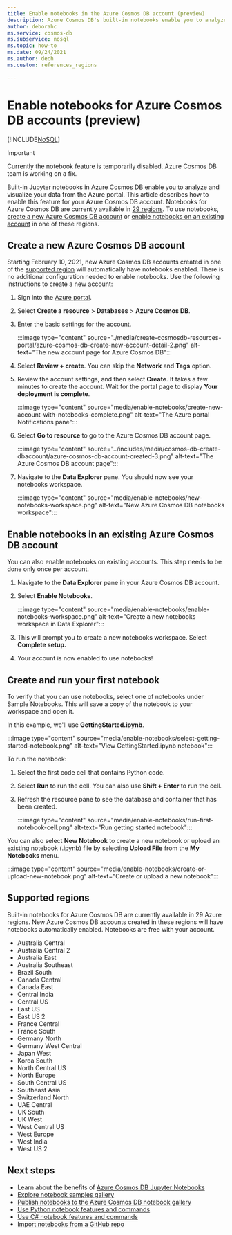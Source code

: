 ```yaml
---
title: Enable notebooks in the Azure Cosmos DB account (preview)
description: Azure Cosmos DB's built-in notebooks enable you to analyze and visualize your data from within the Portal. This article describes how to enable this feature for Azure Cosmos DB accounts. 
author: deborahc
ms.service: cosmos-db
ms.subservice: nosql
ms.topic: how-to
ms.date: 09/24/2021
ms.author: dech
ms.custom: references_regions

---
```


# Enable notebooks for Azure Cosmos DB accounts (preview)
[!INCLUDE[NoSQL](../includes/appliesto-nosql.md)]

> [!IMPORTANT]
> Currently the notebook feature is temporarily disabled. Azure Cosmos DB team is working on a fix.  

Built-in Jupyter notebooks in Azure Cosmos DB enable you to analyze and visualize your data from the Azure portal. This article describes how to enable this feature for your Azure Cosmos DB account. Notebooks for Azure Cosmos DB are currently available in [29 regions](#supported-regions). To use notebooks, [create a new Azure Cosmos DB account](#create-a-new-cosmos-account) or [enable notebooks on an existing account](#enable-notebooks-in-an-existing-cosmos-account) in one of these regions.

## <a id="create-a-new-cosmos-account"></a>Create a new Azure Cosmos DB account
Starting February 10, 2021, new Azure Cosmos DB accounts created in one of the [supported region](#supported-regions) will automatically have notebooks enabled. There is no additional configuration needed to enable notebooks. Use the following instructions to create a new account:
1. Sign into the [Azure portal](https://portal.azure.com/).
1. Select **Create a resource** > **Databases** > **Azure Cosmos DB**.
1. Enter the basic settings for the account.

   :::image type="content" source="./media/create-cosmosdb-resources-portal/azure-cosmos-db-create-new-account-detail-2.png" alt-text="The new account page for Azure Cosmos DB":::

1. Select **Review + create**. You can skip the **Network** and **Tags** option. 
1. Review the account settings, and then select **Create**. It takes a few minutes to create the account. Wait for the portal page to display **Your deployment is complete**.

   :::image type="content" source="media/enable-notebooks/create-new-account-with-notebooks-complete.png" alt-text="The Azure portal Notifications pane":::

1. Select **Go to resource** to go to the Azure Cosmos DB account page.

   :::image type="content" source="../includes/media/cosmos-db-create-dbaccount/azure-cosmos-db-account-created-3.png" alt-text="The Azure Cosmos DB account page":::

1. Navigate to the **Data Explorer** pane. You should now see your notebooks workspace.

    :::image type="content" source="media/enable-notebooks/new-notebooks-workspace.png" alt-text="New Azure Cosmos DB notebooks workspace":::

## <a id="enable-notebooks-in-an-existing-cosmos-account"></a>Enable notebooks in an existing Azure Cosmos DB account

You can also enable notebooks on existing accounts. This step needs to be done only once per account.

1. Navigate to the **Data Explorer** pane in your Azure Cosmos DB account.
1. Select **Enable Notebooks**.

    :::image type="content" source="media/enable-notebooks/enable-notebooks-workspace.png" alt-text="Create a new notebooks workspace in Data Explorer":::

1. This will prompt you to create a new notebooks workspace. Select **Complete setup.**
1. Your account is now enabled to use notebooks!

## Create and run your first notebook

To verify that you can use notebooks, select one of notebooks under Sample Notebooks. This will save a copy of the notebook to your workspace and open it.

In this example, we'll use **GettingStarted.ipynb**.

:::image type="content" source="media/enable-notebooks/select-getting-started-notebook.png" alt-text="View GettingStarted.ipynb notebook":::

To run the notebook:
1. Select the first code cell that contains Python code.
1. Select **Run** to run the cell. You can also use **Shift + Enter** to run the cell.
1. Refresh the resource pane to see the database and container that has been created.

    :::image type="content" source="media/enable-notebooks/run-first-notebook-cell.png" alt-text="Run getting started notebook":::

You can also select **New Notebook** to create a new notebook or upload an existing notebook  (.ipynb) file by selecting **Upload File** from the **My Notebooks** menu. 

:::image type="content" source="media/enable-notebooks/create-or-upload-new-notebook.png" alt-text="Create or upload a new notebook":::

## Supported regions
Built-in notebooks for Azure Cosmos DB are currently available in 29 Azure regions. New Azure Cosmos DB accounts created in these regions will have notebooks automatically enabled. Notebooks are free with your account. 

- Australia Central
- Australia Central 2
- Australia East
- Australia Southeast
- Brazil South
- Canada Central
- Canada East
- Central India
- Central US
- East US
- East US 2
- France Central
- France South
- Germany North
- Germany West Central
- Japan West
- Korea South
- North Central US
- North Europe
- South Central US
- Southeast Asia
- Switzerland North
- UAE Central
- UK South
- UK West
- West Central US
- West Europe
- West India
- West US 2

## Next steps

* Learn about the benefits of [Azure Cosmos DB Jupyter Notebooks](../jupyter-notebooks.md)
* [Explore notebook samples gallery](https://cosmos.azure.com/gallery.html)
* [Publish notebooks to the Azure Cosmos DB notebook gallery](publish-notebook-gallery.md)
* [Use Python notebook features and commands](use-python-notebook-features-and-commands.md)
* [Use C# notebook features and commands](use-csharp-notebook-features-and-commands.md)
* [Import notebooks from a GitHub repo](import-github-notebooks.md)
